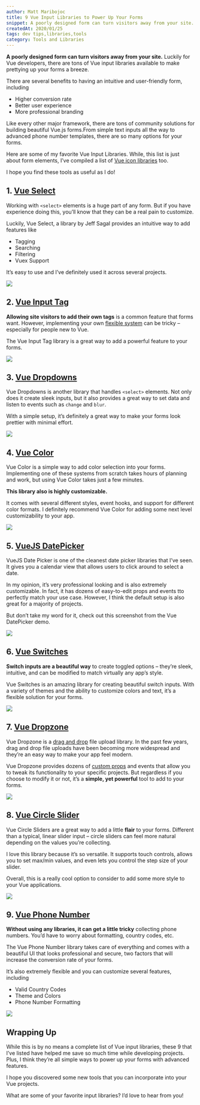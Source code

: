 ```yaml
---
author: Matt Maribojoc
title: 9 Vue Input Libraries to Power Up Your Forms
snippet: A poorly designed form can turn visitors away from your site. Luckily there are tons of Vue input libraries available to make prettying up your forms a breeze.
createdAt: 2020/01/25
tags: dev tips,libraries,tools
category: Tools and Libraries
---
```


**A poorly designed form can turn visitors away from your site.** Luckily for Vue developers, there are tons of Vue input libraries available to make prettying up your forms a breeze.

There are several benefits to having an intuitive and user-friendly form, including

- Higher conversion rate
- Better user experience
- More professional branding

Like every other major framework, there are tons of community solutions for building beautiful Vue.js forms.From simple text inputs all the way to advanced phone number templates, there are so many options for your forms.

Here are some of my favorite Vue Input Libraries. While, this list is just about form elements, I’ve compiled a list of [Vue icon libraries](https://learnvue.co/2019/12/8-free-vue-icon-libraries-to-pretty-up-your-web-app/) too.

I hope you find these tools as useful as I do!

## 1\. [Vue Select](https://github.com/sagalbot/vue-select)

Working with `<select>` elements is a huge part of any form. But if you have experience doing this, you’ll know that they can be a real pain to customize.

Luckily, Vue Select, a library by Jeff Sagal provides an intuitive way to add features like

- Tagging
- Searching
- Filtering
- Vuex Support

It’s easy to use and I’ve definitely used it across several projects.

![]($BASE_URL/vue-select.gif)

## 2\. [Vue Input Tag](https://github.com/matiastucci/vue-input-tag)

**Allowing site visitors to add their own tags** is a common feature that forms want. However, implementing your own [flexible system](https://learnvue.co/2019/12/using-component-slots-in-vuejs%e2%80%8a-%e2%80%8aan-overview/) can be tricky – especially for people new to Vue.

The Vue Input Tag library is a great way to add a powerful feature to your forms.

![]($BASE_URL/vue-input-form.png)

## 3\. [Vue Dropdowns](https://github.com/mikerodham/vue-dropdowns)

Vue Dropdowns is another library that handles `<select>` elements. Not only does it create sleek inputs, but it also provides a great way to set data and listen to events such as `change` and `blur`.

With a simple setup, it’s definitely a great way to make your forms look prettier with minimal effort.

![]($BASE_URL/vue-dropdown.png)

## 4\. [Vue Color](https://github.com/xiaokaike/vue-color)

Vue Color is a simple way to add color selection into your forms. Implementing one of these systems from scratch takes hours of planning and work, but using Vue Color takes just a few minutes.

**This library also is highly customizable.**

It comes with several different styles, event hooks, and support for different color formats. I definitely recommend Vue Color for adding some next level customizability to your app.

![]($BASE_URL/vue-color.png)

## 5\. [VueJS DatePicker](https://github.com/charliekassel/vuejs-datepicker)

VueJS Date Picker is one of the cleanest date picker libraries that I’ve seen. It gives you a calendar view that allows users to click around to select a date.

In my opinion, it’s very professional looking and is also extremely customizable. In fact, it has dozens of easy-to-edit props and events tto perfectly match your use case. However, I think the default setup is also great for a majority of projects.

But don’t take my word for it, check out this screenshot from the Vue DatePicker demo.

![]($BASE_URL/vue-datepicker.gif)

## 6\. [Vue Switches](https://github.com/drewjbartlett/vue-switches)

**Switch inputs are a beautiful way** to create toggled options – they’re sleek, intuitive, and can be modified to match virtually any app’s style.

Vue Switches is an amazing library for creating beautiful switch inputs. With a variety of themes and the ability to customize colors and text, it’s a flexible solution for your forms.

![]($BASE_URL/vue-switches.png)

## 7\. [Vue Dropzone](https://rowanwins.github.io/vue-dropzone/docs/dist/#/demo)

Vue Dropzone is a [drag and drop](https://learnvue.co/2020/01/how-to-add-drag-and-drop-to-your-vuejs-project) file upload library. In the past few years, drag and drop file uploads have been becoming more widespread and they’re an easy way to make your app feel modern.

Vue Dropzone provides dozens of [custom props](https://learnvue.co/2020/01/creating-your-first-vuejs-custom-directive/) and events that allow you to tweak its functionality to your specific projects. But regardless if you choose to modify it or not, it’s a **simple, yet powerful** tool to add to your forms.

![]($BASE_URL/vue-dropzone.png)

## 8\. [Vue Circle Slider](https://github.com/devstark-com/vue-circle-slider)

Vue Circle Sliders are a great way to add a little **flair** to your forms. Different than a typical, linear slider input – circle sliders can feel more natural depending on the values you’re collecting.

I love this library because it’s so versatile. It supports touch controls, allows you to set max/min values, and even lets you control the step size of your slider.

Overall, this is a really cool option to consider to add some more style to your Vue applications.

![]($BASE_URL/vue-circle-slider.gif)

## 9\. [Vue Phone Number](https://github.com/LouisMazel/vue-phone-number-input)

**Without using any libraries, it can get a little tricky** collecting phone numbers. You’d have to worry about formatting, country codes, etc.

The Vue Phone Number library takes care of everything and comes with a beautiful UI that looks professional and secure, two factors that will increase the conversion rate of your forms.

It’s also extremely flexible and you can customize several features, including

- Valid Country Codes
- Theme and Colors
- Phone Number Formatting

![]($BASE_URL/vue-phone-number.gif)

## Wrapping Up

While this is by no means a complete list of Vue input libraries, these 9 that I’ve listed have helped me save so much time while developing projects. Plus, I think they’re all simple ways to power up your forms with advanced features.

I hope you discovered some new tools that you can incorporate into your Vue projects.

What are some of your favorite input libraries? I’d love to hear from you!
